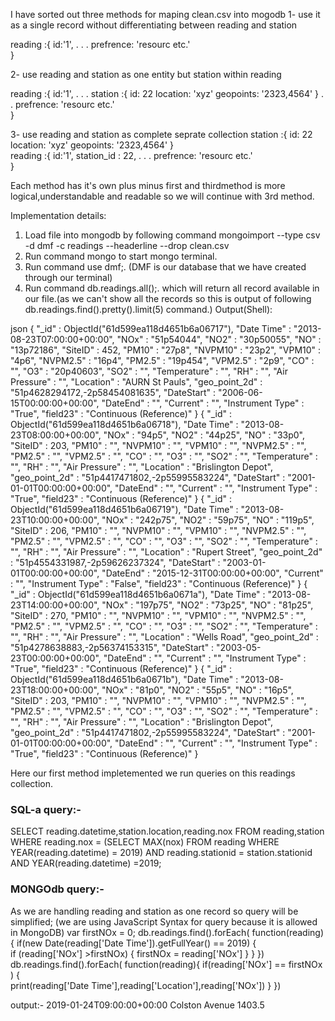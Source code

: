 I have sorted out three methods for maping clean.csv into mogodb
1- use it as a single record without differentiating between reading and station

reading :{
        id:'1',
        .
        . 
        .
        prefrence: 'resourc etc.'            
}

2- use reading and station as one entity but station within reading 

reading :{
        id:'1',
        .
        . 
        .
        station :{
            id: 22
            location: 'xyz'
            geopoints: '2323,4564'
        }
        .
        .
        prefrence: 'resourc etc.'            
}   

3- use reading and station as complete seprate collection 
station :{
            id: 22
            location: 'xyz'
            geopoints: '2323,4564'
}    
reading :{
        id:'1',
        station_id : 22,
        .
        .
        .
        prefrence: 'resourc etc.'            
}   
    
Each method has it's own plus minus first and thirdmethod is more logical,understandable and readable so we will 
continue with 3rd method.

Implementation details:
1. Load file into mongodb by following command  mongoimport --type csv -d dmf -c readings --headerline --drop clean.csv 
2. Run command  mongo  to start mongo terminal.
3. Run command use dmf;. (DMF is our database that we have created through our terminal)
4. Run command db.readings.all();. which will return all record available in our file.(as we can't show all the records so this is output of following db.readings.find().pretty().limit(5) command.)
Output(Shell):

json
{
    "_id" : ObjectId("61d599ea118d4651b6a06717"),
    "Date Time" : "2013-08-23T07:00:00+00:00",
    "NOx" : "51p54044",
    "NO2" : "30p50055",
    "NO" : "13p72186",
    "SiteID" : 452,
    "PM10" : "27p8",
    "NVPM10" : "23p2",
    "VPM10" : "4p6",
    "NVPM2.5" : "16p4",
    "PM2.5" : "19p454",
    "VPM2.5" : "2p9",
    "CO" : "",
    "O3" : "20p40603",
    "SO2" : "",
    "Temperature" : "",
    "RH" : "",
    "Air Pressure" : "",
    "Location" : "AURN St Pauls",
    "geo_point_2d" : "51p4628294172,-2p58454081635",
    "DateStart" : "2006-06-15T00:00:00+00:00",
    "DateEnd" : "",
    "Current" : "",
    "Instrument Type" : "True",
    "field23" : "Continuous (Reference)"
}
{
    "_id" : ObjectId("61d599ea118d4651b6a06718"),
    "Date Time" : "2013-08-23T08:00:00+00:00",
    "NOx" : "94p5",
    "NO2" : "44p25",
    "NO" : "33p0",
    "SiteID" : 203,
    "PM10" : "",
    "NVPM10" : "",
    "VPM10" : "",
    "NVPM2.5" : "",
    "PM2.5" : "",
    "VPM2.5" : "",
    "CO" : "",
    "O3" : "",
    "SO2" : "",
    "Temperature" : "",
    "RH" : "",
    "Air Pressure" : "",
    "Location" : "Brislington Depot",
    "geo_point_2d" : "51p4417471802,-2p55995583224",
    "DateStart" : "2001-01-01T00:00:00+00:00",
    "DateEnd" : "",
    "Current" : "",
    "Instrument Type" : "True",
    "field23" : "Continuous (Reference)"
}
{
    "_id" : ObjectId("61d599ea118d4651b6a06719"),
    "Date Time" : "2013-08-23T10:00:00+00:00",
    "NOx" : "242p75",
    "NO2" : "59p75",
    "NO" : "119p5",
    "SiteID" : 206,
    "PM10" : "",
    "NVPM10" : "",
    "VPM10" : "",
    "NVPM2.5" : "",
    "PM2.5" : "",
    "VPM2.5" : "",
    "CO" : "",
    "O3" : "",
    "SO2" : "",
    "Temperature" : "",
    "RH" : "",
    "Air Pressure" : "",
    "Location" : "Rupert Street",
    "geo_point_2d" : "51p4554331987,-2p59626237324",
    "DateStart" : "2003-01-01T00:00:00+00:00",
    "DateEnd" : "2015-12-31T00:00:00+00:00",
    "Current" : "",
    "Instrument Type" : "False",
    "field23" : "Continuous (Reference)"
}
{
    "_id" : ObjectId("61d599ea118d4651b6a0671a"),
    "Date Time" : "2013-08-23T14:00:00+00:00",
    "NOx" : "197p75",
    "NO2" : "73p25",
    "NO" : "81p25",
    "SiteID" : 270,
    "PM10" : "",
    "NVPM10" : "",
    "VPM10" : "",
    "NVPM2.5" : "",
    "PM2.5" : "",
    "VPM2.5" : "",
    "CO" : "",
    "O3" : "",
    "SO2" : "",
    "Temperature" : "",
    "RH" : "",
    "Air Pressure" : "",
    "Location" : "Wells Road",
    "geo_point_2d" : "51p4278638883,-2p56374153315",
    "DateStart" : "2003-05-23T00:00:00+00:00",
    "DateEnd" : "",
    "Current" : "",
    "Instrument Type" : "True",
    "field23" : "Continuous (Reference)"
}
{
    "_id" : ObjectId("61d599ea118d4651b6a0671b"),
    "Date Time" : "2013-08-23T18:00:00+00:00",
    "NOx" : "81p0",
    "NO2" : "55p5",
    "NO" : "16p5",
    "SiteID" : 203,
    "PM10" : "",
    "NVPM10" : "",
    "VPM10" : "",
    "NVPM2.5" : "",
    "PM2.5" : "",
    "VPM2.5" : "",
    "CO" : "",
    "O3" : "",
    "SO2" : "",
    "Temperature" : "",
    "RH" : "",
    "Air Pressure" : "",
    "Location" : "Brislington Depot",
    "geo_point_2d" : "51p4417471802,-2p55995583224",
    "DateStart" : "2001-01-01T00:00:00+00:00",
    "DateEnd" : "",
    "Current" : "",
    "Instrument Type" : "True",
    "field23" : "Continuous (Reference)"
} 




Here our first method impletemented we run queries on this readings collection.
### SQL-a query:-
SELECT reading.datetime,station.location,reading.nox FROM reading,station WHERE reading.nox = (SELECT MAX(nox) FROM reading WHERE YEAR(reading.datetime) = 2019) AND reading.stationid = station.stationid AND YEAR(reading.datetime) =2019;
### MONGOdb query:-
As we are handling reading and station as one record so query will be simplified; (we are using JavaScript Syntax for query because it is allowed in MongoDB)
var firstNOx = 0;
db.readings.find().forEach(
    function(reading){
        if(new Date(reading['Date Time']).getFullYear() == 2019)
        {    
        if (reading['NOx'] >firstNOx) 
            {
                firstNOx = reading['NOx']
            }
        }
    })
db.readings.find().forEach(
    function(reading){
        if(reading['NOx'] == firstNOx )
        {    
            print(reading['Date Time'],reading['Location'],reading['NOx'])
        }
    })

output:-
2019-01-24T09:00:00+00:00 Colston Avenue 1403.5
